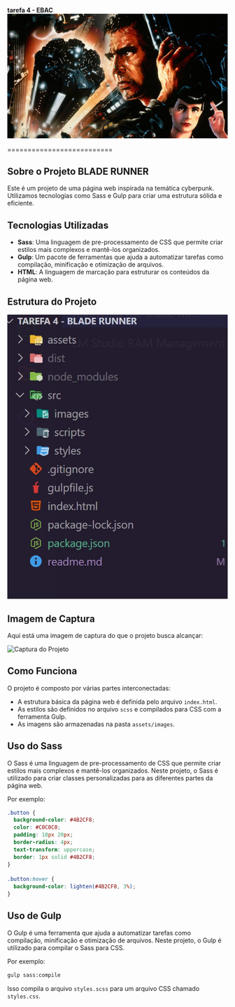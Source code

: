 

**tarefa 4 - EBAC**
![BLADE RUNNER](./src/images/Blade-Runner%20banner.jpg)

==========================

**Sobre o Projeto BLADE RUNNER**
--------------------

Este é um projeto de uma página web inspirada na temática cyberpunk. Utilizamos tecnologias como Sass e Gulp para criar uma estrutura sólida e eficiente.

**Tecnologias Utilizadas**
---------------------------

* **Sass**: Uma linguagem de pre-processamento de CSS que permite criar estilos mais complexos e mantê-los organizados.
* **Gulp**: Um pacote de ferramentas que ajuda a automatizar tarefas como compilação, minificação e otimização de arquivos.
* **HTML**: A linguagem de marcação para estruturar os conteúdos da página web.

**Estrutura do Projeto**
-------------------------
![ESTRUTURA](./src/images/ESTRUTURA.jpg)


**Imagem de Captura**
---------------------

Aqui está uma imagem de captura do que o projeto busca alcançar:

![Captura do Projeto](assets/images/captura-de-pagina.png)

**Como Funciona**
------------------

O projeto é composto por várias partes interconectadas:

* A estrutura básica da página web é definida pelo arquivo `index.html`.
* As estilos são definidos no arquivo `scss` e compilados para CSS com a ferramenta Gulp.
* As imagens são armazenadas na pasta `assets/images`.

**Uso do Sass**
----------------

O Sass é uma linguagem de pre-processamento de CSS que permite criar estilos mais complexos e mantê-los organizados. Neste projeto, o Sass é utilizado para criar classes personalizadas para as diferentes partes da página web.

Por exemplo:

```scss
.button {
  background-color: #4B2CF8;
  color: #C0C0C0;
  padding: 10px 20px;
  border-radius: 4px;
  text-transform: uppercase;
  border: 1px solid #4B2CF8;
}

.button:hover {
  background-color: lighten(#4B2CF8, 3%);
}
```

**Uso de Gulp**
----------------

O Gulp é uma ferramenta que ajuda a automatizar tarefas como compilação, minificação e otimização de arquivos. Neste projeto, o Gulp é utilizado para compilar o Sass para CSS.

Por exemplo:

```bash
gulp sass:compile
```

Isso compila o arquivo `styles.scss` para um arquivo CSS chamado `styles.css`.
